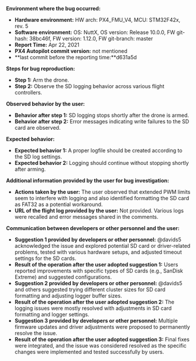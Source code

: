 **Environment where the bug occurred:**

- **Hardware environment:** HW arch: PX4_FMU_V4, MCU: STM32F42x, rev. 5
- **Software environment:** OS: NuttX, OS version: Release 10.0.0, FW git-hash: 38bc46f, FW version: 1.12.0, FW git-branch: master
- **Report Time:** Apr 22, 2021
- **PX4 Autopilot commit version:** not mentioned
- **last commit before the reporting time:**d631a5d

**Steps for bug reproduction:**

- **Step 1:** Arm the drone.
- **Step 2:** Observe the SD logging behavior across various flight controllers.

**Observed behavior by the user:**

- **Behavior after step 1:** SD logging stops shortly after the drone is armed.
- **Behavior after step 2:** Error messages indicating write failures to the SD card are observed.

**Expected behavior:**

- **Expected behavior 1:** A proper logfile should be created according to the SD log settings.
- **Expected behavior 2:** Logging should continue without stopping shortly after arming.

**Additional information provided by the user for bug investigation:**

- **Actions taken by the user:** The user observed that extended PWM limits seem to interfere with logging and also identified formatting the SD card as FAT32 as a potential workaround.
- **URL of the flight log provided by the user:** Not provided. Various logs were recalled and error messages shared in the comments.

**Communication between developers or other personnel and the user:**

- **Suggestion 1 provided by developers or other personnel:** @davids5 acknowledged the issue and explored potential SD card or driver-related problems, tested with various hardware setups, and adjusted timeout settings for the SD cards.
- **Result of the operation after the user adopted suggestion 1:** Users reported improvements with specific types of SD cards (e.g., SanDisk Extreme) and suggested configurations.
- **Suggestion 2 provided by developers or other personnel:** @davids5 and others suggested trying different cluster sizes for SD card formatting and adjusting logger buffer sizes.
- **Result of the operation after the user adopted suggestion 2:** The logging issues were mostly resolved with adjustments in SD card formatting and logger settings.
- **Suggestion 3 provided by developers or other personnel:** Multiple firmware updates and driver adjustments were proposed to permanently resolve the issue.
- **Result of the operation after the user adopted suggestion 3:** Final fixes were integrated, and the issue was considered resolved as the specific changes were implemented and tested successfully by users.
